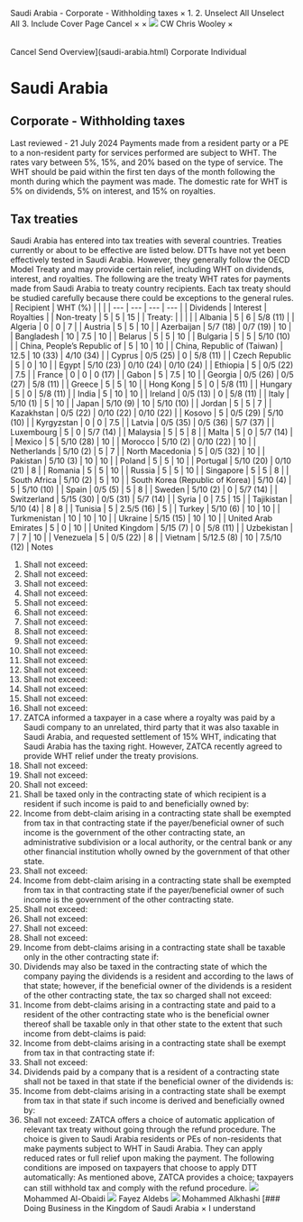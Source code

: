 Saudi Arabia - Corporate - Withholding taxes
×
1.
2.
Unselect All
Unselect All
3.
Include Cover Page
Cancel
×
×
![](-/media/world-wide-tax-summaries/attachments/global---chris-wooley.ashx%3Frev=ac5e5f3223b34096b1afc2a6009c7320&revision=ac5e5f32-23b3-4096-b1af-c2a6009c7320&hash=859B7ADC84DC2CBEC9760E9E6EE7DE6D0A8BFCDF)
CW
Chris Wooley
×
######
Cancel
Send
Overview](saudi-arabia.html)
Corporate
Individual
# Saudi Arabia
## Corporate - Withholding taxes
Last reviewed - 21 July 2024
Payments made from a resident party or a PE to a non-resident party for services performed are subject to WHT. The rates vary between 5%, 15%, and 20% based on the type of service.
The WHT should be paid within the first ten days of the month following the month during which the payment was made.
The domestic rate for WHT is 5% on dividends, 5% on interest, and 15% on royalties.
## Tax treaties
Saudi Arabia has entered into tax treaties with several countries. Treaties currently or about to be effective are listed below.
DTTs have not yet been effectively tested in Saudi Arabia. However, they generally follow the OECD Model Treaty and may provide certain relief, including WHT on dividends, interest, and royalties.
The following are the treaty WHT rates for payments made from Saudi Arabia to treaty country recipients. Each tax treaty should be studied carefully because there could be exceptions to the general rules.
| Recipient | WHT (%) | | |
| --- | --- | --- | --- |
| Dividends | Interest | Royalties |
| Non-treaty | 5 | 5 | 15 |
| Treaty: |  |  |  |
| Albania | 5 | 6 | 5/8 (11) |
| Algeria | 0 | 0 | 7 |
| Austria | 5 | 5 | 10 |
| Azerbaijan | 5/7 (18) | 0/7 (19) | 10 |
| Bangladesh | 10 | 7.5 | 10 |
| Belarus | 5 | 5 | 10 |
| Bulgaria | 5 | 5 | 5/10 (10) |
| China, People’s Republic of | 5 | 10 | 10 |
| China, Republic of (Taiwan) | 12.5 | 10 (33) | 4/10 (34) |
| Cyprus | 0/5 (25) | 0 | 5/8 (11) |
| Czech Republic | 5 | 0 | 10 |
| Egypt | 5/10 (23) | 0/10 (24) | 0/10 (24) |
| Ethiopia | 5 | 0/5 (22) | 7.5 |
| France | 0 | 0 | 0 (17) |
| Gabon | 5 | 7.5 | 10 |
| Georgia | 0/5 (26) | 0/5 (27) | 5/8 (11) |
| Greece | 5 | 5 | 10 |
| Hong Kong | 5 | 0 | 5/8 (11) |
| Hungary | 5 | 0 | 5/8 (11) |
| India | 5 | 10 | 10 |
| Ireland | 0/5 (13) | 0 | 5/8 (11) |
| Italy | 5/10 (1) | 5 | 10 |
| Japan | 5/10 (9) | 10 | 5/10 (10) |
| Jordan | 5 | 5 | 7 |
| Kazakhstan | 0/5 (22) | 0/10 (22) | 0/10 (22) |
| Kosovo | 5 | 0/5 (29) | 5/10 (10) |
| Kyrgyzstan | 0 | 0 | 7.5 |
| Latvia | 0/5 (35) | 0/5 (36) | 5/7 (37) |
| Luxembourg | 5 | 0 | 5/7 (14) |
| Malaysia | 5 | 5 | 8 |
| Malta | 5 | 0 | 5/7 (14) |
| Mexico | 5 | 5/10 (28) | 10 |
| Morocco | 5/10 (2) | 0/10 (22) | 10 |
| Netherlands | 5/10 (2) | 5 | 7 |
| North Macedonia | 5 | 0/5 (32) | 10 |
| Pakistan | 5/10 (3) | 10 | 10 |
| Poland | 5 | 5 | 10 |
| Portugal | 5/10 (20) | 0/10 (21) | 8 |
| Romania | 5 | 5 | 10 |
| Russia | 5 | 5 | 10 |
| Singapore | 5 | 5 | 8 |
| South Africa | 5/10 (2) | 5 | 10 |
| South Korea (Republic of Korea) | 5/10 (4) | 5 | 5/10 (10) |
| Spain | 0/5 (5) | 5 | 8 |
| Sweden | 5/10 (2) | 0 | 5/7 (14) |
| Switzerland | 5/15 (30) | 0/5 (31) | 5/7 (14) |
| Syria | 0 | 7.5 | 15 |
| Tajikistan | 5/10 (4) | 8 | 8 |
| Tunisia | 5 | 2.5/5 (16) | 5 |
| Turkey | 5/10 (6) | 10 | 10 |
| Turkmenistan | 10 | 10 | 10 |
| Ukraine | 5/15 (15) | 10 | 10 |
| United Arab Emirates | 5 | 0 | 10 |
| United Kingdom | 5/15 (7) | 0 | 5/8 (11) |
| Uzbekistan | 7 | 7 | 10 |
| Venezuela | 5 | 0/5 (22) | 8 |
| Vietnam | 5/12.5 (8) | 10 | 7.5/10 (12) |
Notes
1. Shall not exceed:
2. Shall not exceed:
3. Shall not exceed:
4. Shall not exceed:
5. Shall not exceed:
6. Shall not exceed:
7. Shall not exceed:
8. Shall not exceed:
9. Shall not exceed:
10. Shall not exceed:
11. Shall not exceed:
12. Shall not exceed:
13. Shall not exceed:
14. Shall not exceed:
15. Shall not exceed:
16. Shall not exceed:
17. ZATCA informed a taxpayer in a case where a royalty was paid by a Saudi company to an unrelated, third party that it was also taxable in Saudi Arabia, and requested settlement of 15% WHT, indicating that Saudi Arabia has the taxing right. However, ZATCA recently agreed to provide WHT relief under the treaty provisions.
18. Shall not exceed:
19. Shall not exceed:
20. Shall not exceed:
21. Shall be taxed only in the contracting state of which recipient is a resident if such income is paid to and beneficially owned by:
22. Income from debt-claim arising in a contracting state shall be exempted from tax in that contracting state if the payer/beneficial owner of such income is the government of the other contracting state, an administrative subdivision or a local authority, or the central bank or any other financial institution wholly owned by the government of that other state.
23. Shall not exceed:
24. Income from debt-claim arising in a contracting state shall be exempted from tax in that contracting state if the payer/beneficial owner of such income is the government of the other contracting state.
25. Shall not exceed:
26. Shall not exceed:
27. Shall not exceed:
28. Shall not exceed:
29. Income from debt-claims arising in a contracting state shall be taxable only in the other contracting state if:
30. Dividends may also be taxed in the contracting state of which the company paying the dividends is a resident and according to the laws of that state; however, if the beneficial owner of the dividends is a resident of the other contracting state, the tax so charged shall not exceed:
31. Income from debt-claims arising in a contracting state and paid to a resident of the other contracting state who is the beneficial owner thereof shall be taxable only in that other state to the extent that such income from debt-claims is paid:
32. Income from debt-claims arising in a contracting state shall be exempt from tax in that contracting state if:
34. Shall not exceed:
35. Dividends paid by a company that is a resident of a contracting state shall not be taxed in that state if the beneficial owner of the dividends is:
36. Income from debt-claims arising in a contracting state shall be exempt from tax in that state if such income is derived and beneficially owned by:
37. Shall not exceed:
ZATCA offers a choice of automatic application of relevant tax treaty without going through the refund procedure. The choice is given to Saudi Arabia residents or PEs of non-residents that make payments subject to WHT in Saudi Arabia.
They can apply reduced rates or full relief upon making the payment. The following conditions are imposed on taxpayers that choose to apply DTT automatically:
As mentioned above, ZATCA provides a choice; taxpayers can still withhold tax and comply with the refund procedure.
![](-/media/world-wide-tax-summaries/attachments/saudi-_arabia---mohammed_al_obaidi.ashx%3Frev=253d28e9302f4c2f88ae4d79c0165d94&revision=253d28e9-302f-4c2f-88ae-4d79c0165d94&hash=9DCF61D7E180D2FAF104FC7284F888DB6F4800A2)
Mohammed Al-Obaidi
![](-/media/world-wide-tax-summaries/attachments/saudiarabia---fayezaldebs.ashx%3Frev=274384aab0ec49968a7cf8e0c9533de2&revision=274384aa-b0ec-4996-8a7c-f8e0c9533de2&hash=7DB119184F0AE39BF1C8889275F76AB25A5199A0)
Fayez Aldebs
![](-/media/world-wide-tax-summaries/saudiarabiamohammed-alkhashimo-alkhashi--personal-photojpg20220618065042022.ashx%3Frev=278cdd0d8fc14279bd6ba299b3b117d7&revision=278cdd0d-8fc1-4279-bd6b-a299b3b117d7&hash=C7E6BE52B5E159F86CDEDB0BFF112C562353B9D9)
Mohammed Alkhashi
[### Doing Business in the Kingdom of Saudi Arabia
×
I understand